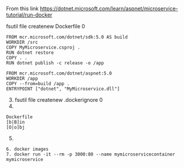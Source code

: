 From this link
https://dotnet.microsoft.com/learn/aspnet/microservice-tutorial/run-docker

fsutil file createnew Dockerfile 0
```
FROM mcr.microsoft.com/dotnet/sdk:5.0 AS build
WORKDIR /src
COPY MyMicroservice.csproj .
RUN dotnet restore
COPY . .
RUN dotnet publish -c release -o /app

FROM mcr.microsoft.com/dotnet/aspnet:5.0
WORKDIR /app
COPY --from=build /app .
ENTRYPOINT ["dotnet", "MyMicroservice.dll"]
```
3. fsutil file createnew .dockerignore 0
4. 
```
Dockerfile
[b|B]in
[O|o]bj
```
5. ```docker build -t mymicroservice .
```
6. docker images
7. docker run -it --rm -p 3000:80 --name mymicroservicecontainer mymicroservice

